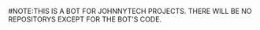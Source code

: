 #NOTE:THIS IS A BOT FOR JOHNNYTECH PROJECTS. THERE WILL BE NO REPOSITORYS EXCEPT FOR THE BOT'S CODE.
